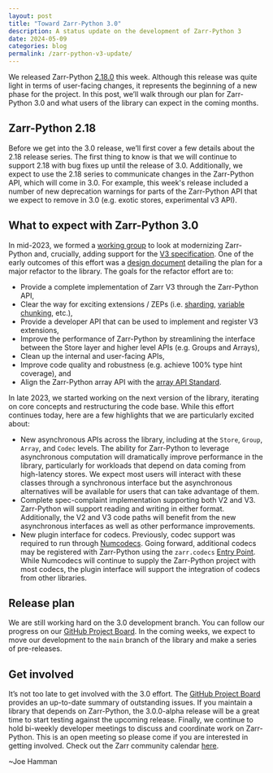 ```yaml
---
layout: post
title: "Toward Zarr-Python 3.0"
description: A status update on the development of Zarr-Python 3
date: 2024-05-09
categories: blog
permalink: /zarr-python-v3-update/
---
```


We released Zarr-Python [2.18.0](https://zarr.readthedocs.io/en/stable/release.html#release-2-18-0) this week. Although this release was quite light in terms of user-facing changes, it represents the beginning of a new phase for the project. In this post, we’ll walk through our plan for Zarr-Python 3.0 and what users of the library can expect in the coming months.

## Zarr-Python 2.18

Before we get into the 3.0 release, we’ll first cover a few details about the 2.18 release series. The first thing to know is that we will continue to support 2.18 with bug fixes up until the release of 3.0. Additionally, we expect to use the 2.18 series to communicate changes in the Zarr-Python API, which will come in 3.0. For example, this week's release included a number of new deprecation warnings for parts of the Zarr-Python API that we expect to remove in 3.0 (e.g. exotic stores, experimental v3 API).

## What to expect with Zarr-Python 3.0

In mid-2023, we formed a [working group](https://github.com/zarr-developers/zarr-python/discussions/1480) to look at modernizing Zarr-Python and, crucially, adding support for the [V3 specification](https://zarr-specs.readthedocs.io/en/latest/v3/core/v3.0.html). One of the early outcomes of this effort was a [design document](https://github.com/zarr-developers/zarr-python/blob/056657ca5ed70aa3d77a9e2db42253fca39800b0/v3-roadmap-and-design.md) detailing the plan for a major refactor to the library. The goals for the refactor effort are to:

- Provide a complete implementation of Zarr V3 through the Zarr-Python API,
- Clear the way for exciting extensions / ZEPs (i.e. [sharding](https://zarr-specs.readthedocs.io/en/latest/v3/codecs/sharding-indexed/v1.0.html), [variable chunking](https://zarr.dev/zeps/draft/ZEP0003.html), etc.),
- Provide a developer API that can be used to implement and register V3 extensions,
- Improve the performance of Zarr-Python by streamlining the interface between the Store layer and higher level APIs (e.g. Groups and Arrays),
- Clean up the internal and user-facing APIs,
- Improve code quality and robustness (e.g. achieve 100% type hint coverage), and
- Align the Zarr-Python array API with the [array API Standard](https://data-apis.org/array-api/latest/).

In late 2023, we started working on the next version of the library, iterating on core concepts and restructuring the code base. While this effort continues today, here are a few highlights that we are particularly excited about:

- New asynchronous APIs across the library, including at the `Store`, `Group`, `Array`, and `Codec` levels. The ability for Zarr-Python to leverage asynchronous computation will dramatically improve performance in the library, particularly for workloads that depend on data coming from high-latency stores. We expect most users will interact with these classes through a synchronous interface but the asynchronous alternatives will be available for users that can take advantage of them.
- Complete spec-complaint implementation supporting both V2 and V3. Zarr-Python will support reading and writing in either format. Additionally, the V2 and V3 code paths will benefit from the new asynchronous interfaces as well as other performance improvements.
- New plugin interface for codecs. Previously, codec support was required to run through [Numcodecs](https://numcodecs.readthedocs.io/en/stable/). Going forward, additional codecs may be registered with Zarr-Python using the `zarr.codecs` [Entry Point](https://packaging.python.org/en/latest/specifications/entry-points/). While Numcodecs will continue to supply the Zarr-Python project with most codecs, the plugin interface will support the integration of codecs from other libraries.

## Release plan

We are still working hard on the 3.0 development branch. You can follow our progress on our [GitHub Project Board](https://github.com/orgs/zarr-developers/projects/5). In the coming weeks, we expect to move our development to the `main` branch of the library and make a series of pre-releases. 

## Get involved

It’s not too late to get involved with the 3.0 effort. The [GitHub Project Board](https://github.com/orgs/zarr-developers/projects/5) provides an up-to-date summary of outstanding issues. If you maintain a library that depends on Zarr-Python, the 3.0.0-alpha release will be a great time to start testing against the upcoming release. Finally, we continue to hold bi-weekly developer meetings to discuss and coordinate work on Zarr-Python. This is an open meeting so please come if you are interested in getting involved. Check out the Zarr community calendar [here](https://zarr.dev/community-calls/).

~Joe Hamman

<script src="https://giscus.app/client.js"
        data-repo="zarr-developers/blog"
        data-repo-id="R_kgDOGxrWVg"
        data-category="General"
        data-category-id="DIC_kwDOGxrWVs4CU5q_"
        data-mapping="pathname"
        data-strict="0"
        data-reactions-enabled="1"
        data-emit-metadata="0"
        data-input-position="top"
        data-theme="light"
        data-lang="en"
        crossorigin="anonymous"
        async>
</script>
